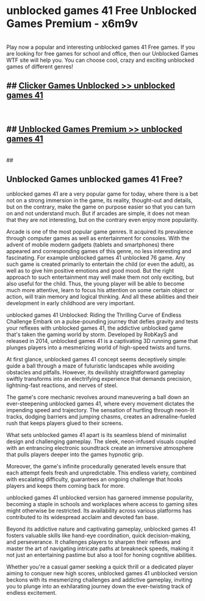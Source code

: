 # unblocked games 41 Free Unblocked Games Premium - x6m9v <br>
<br>
Play now a popular and interesting unblocked games 41 Free games. If you are looking for free games for school and office, then our Unblocked Games WTF site will help you. You can choose cool, crazy and exciting unblocked games of different genres!


## ##  [Clicker Games Unblocked >> unblocked games 41](http://freeplayer.one?title=unblocked_games_41&ref=M1)
  <br>

##  ## [Unblocked Games Premium >> unblocked games 41](http://freeplayer.one?title=unblocked_games_41&ref=M1)
  <br>
  ##



## Unblocked Games unblocked games 41 Free?

unblocked games 41 are a very popular game for today, where there is a bet not on a strong immersion in the game, its reality, thought-out and details, but on the contrary, make the game on purpose easier so that you can turn on and not understand much. But if arcades are simple, it does not mean that they are not interesting, but on the contrary even enjoy more popularity.

Arcade is one of the most popular game genres. It acquired its prevalence through computer games as well as entertainment for consoles. With the advent of mobile modern gadgets (tablets and smartphones) there appeared and corresponding games of this genre, no less interesting and fascinating. For example unblocked games 41 unblocked 76 game. Any such game is created primarily to entertain the child (or even the adult), as well as to give him positive emotions and good mood. But the right approach to such entertainment may well make them not only exciting, but also useful for the child. Thus, the young player will be able to become much more attentive, learn to focus his attention on some certain object or action, will train memory and logical thinking. And all these abilities and their development in early childhood are very important.

unblocked games 41 Unblocked: Riding the Thrilling Curve of Endless Challenge
Embark on a pulse-pounding journey that defies gravity and tests your reflexes with unblocked games 41, the addictive unblocked game that's taken the gaming world by storm. Developed by RobKayS and released in 2014, unblocked games 41 is a captivating 3D running game that plunges players into a mesmerizing world of high-speed twists and turns.

At first glance, unblocked games 41 concept seems deceptively simple: guide a ball through a maze of futuristic landscapes while avoiding obstacles and pitfalls. However, its devilishly straightforward gameplay swiftly transforms into an electrifying experience that demands precision, lightning-fast reactions, and nerves of steel.

The game's core mechanic revolves around maneuvering a ball down an ever-steepening unblocked games 41, where every movement dictates the impending speed and trajectory. The sensation of hurtling through neon-lit tracks, dodging barriers and jumping chasms, creates an adrenaline-fueled rush that keeps players glued to their screens.

What sets unblocked games 41 apart is its seamless blend of minimalist design and challenging gameplay. The sleek, neon-infused visuals coupled with an entrancing electronic soundtrack create an immersive atmosphere that pulls players deeper into the games hypnotic grip.

Moreover, the game's infinite procedurally generated levels ensure that each attempt feels fresh and unpredictable. This endless variety, combined with escalating difficulty, guarantees an ongoing challenge that hooks players and keeps them coming back for more.

unblocked games 41 unblocked version has garnered immense popularity, becoming a staple in schools and workplaces where access to gaming sites might otherwise be restricted. Its availability across various platforms has contributed to its widespread acclaim and devoted fan base.

Beyond its addictive nature and captivating gameplay, unblocked games 41 fosters valuable skills like hand-eye coordination, quick decision-making, and perseverance. It challenges players to sharpen their reflexes and master the art of navigating intricate paths at breakneck speeds, making it not just an entertaining pastime but also a tool for honing cognitive abilities.

Whether you're a casual gamer seeking a quick thrill or a dedicated player aiming to conquer new high scores, unblocked games 41 unblocked version beckons with its mesmerizing challenges and addictive gameplay, inviting you to plunge into an exhilarating journey down the ever-twisting track of endless excitement.